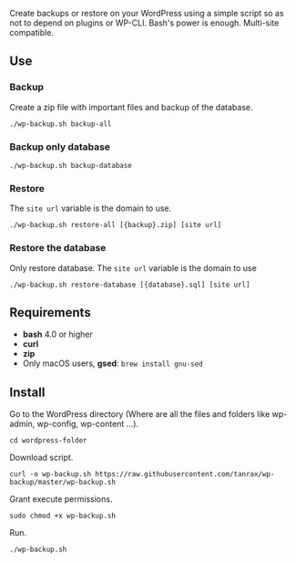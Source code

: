 Create backups or restore on your WordPress using a simple script so as not to depend on plugins or WP-CLI. Bash's power is enough. Multi-site compatible.

## Use

### Backup

Create a zip file with important files and backup of the database.

``` shell
./wp-backup.sh backup-all
```

### Backup only database

``` shell
./wp-backup.sh backup-database
```

### Restore

The `site url` variable is the domain to use.

``` shell
./wp-backup.sh restore-all [{backup}.zip] [site url]
```

### Restore the database

Only restore database. The `site url` variable is the domain to use

``` shell
./wp-backup.sh restore-database [{database}.sql] [site url]
```

## Requirements 

- **bash** 4.0 or higher
- **curl**
- **zip**
- Only macOS users, **gsed**: `brew install gnu-sed`

## Install

Go to the WordPress directory (Where are all the files and folders like wp-admin, wp-config, wp-content ...).

``` shell
cd wordpress-folder
```

Download script.

``` shell
curl -o wp-backup.sh https://raw.githubusercontent.com/tanrax/wp-backup/master/wp-backup.sh
```

Grant execute permissions.

``` shell
sudo chmod +x wp-backup.sh
```

Run.

``` shell
./wp-backup.sh
```
